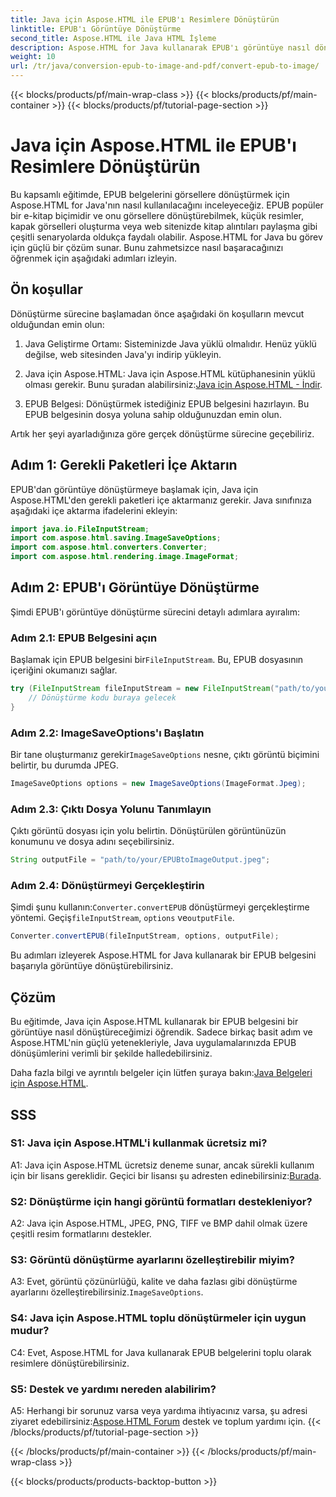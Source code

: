 ```yaml
---
title: Java için Aspose.HTML ile EPUB'ı Resimlere Dönüştürün
linktitle: EPUB'ı Görüntüye Dönüştürme
second_title: Aspose.HTML ile Java HTML İşleme
description: Aspose.HTML for Java kullanarak EPUB'ı görüntüye nasıl dönüştüreceğinizi öğrenin. Verimli dönüşümler için basit, adım adım bir kılavuz.
weight: 10
url: /tr/java/conversion-epub-to-image-and-pdf/convert-epub-to-image/
---
```


{{< blocks/products/pf/main-wrap-class >}}
{{< blocks/products/pf/main-container >}}
{{< blocks/products/pf/tutorial-page-section >}}

# Java için Aspose.HTML ile EPUB'ı Resimlere Dönüştürün

Bu kapsamlı eğitimde, EPUB belgelerini görsellere dönüştürmek için Aspose.HTML for Java'nın nasıl kullanılacağını inceleyeceğiz. EPUB popüler bir e-kitap biçimidir ve onu görsellere dönüştürebilmek, küçük resimler, kapak görselleri oluşturma veya web sitenizde kitap alıntıları paylaşma gibi çeşitli senaryolarda oldukça faydalı olabilir. Aspose.HTML for Java bu görev için güçlü bir çözüm sunar. Bunu zahmetsizce nasıl başaracağınızı öğrenmek için aşağıdaki adımları izleyin.

## Ön koşullar

Dönüştürme sürecine başlamadan önce aşağıdaki ön koşulların mevcut olduğundan emin olun:

1. Java Geliştirme Ortamı: Sisteminizde Java yüklü olmalıdır. Henüz yüklü değilse, web sitesinden Java'yı indirip yükleyin.

2.  Java için Aspose.HTML: Java için Aspose.HTML kütüphanesinin yüklü olması gerekir. Bunu şuradan alabilirsiniz:[Java için Aspose.HTML - İndir](https://releases.aspose.com/html/java/).

3. EPUB Belgesi: Dönüştürmek istediğiniz EPUB belgesini hazırlayın. Bu EPUB belgesinin dosya yoluna sahip olduğunuzdan emin olun.

Artık her şeyi ayarladığınıza göre gerçek dönüştürme sürecine geçebiliriz.

## Adım 1: Gerekli Paketleri İçe Aktarın

EPUB'dan görüntüye dönüştürmeye başlamak için, Java için Aspose.HTML'den gerekli paketleri içe aktarmanız gerekir. Java sınıfınıza aşağıdaki içe aktarma ifadelerini ekleyin:

```java
import java.io.FileInputStream;
import com.aspose.html.saving.ImageSaveOptions;
import com.aspose.html.converters.Converter;
import com.aspose.html.rendering.image.ImageFormat;
```

## Adım 2: EPUB'ı Görüntüye Dönüştürme

Şimdi EPUB'ı görüntüye dönüştürme sürecini detaylı adımlara ayıralım:

### Adım 2.1: EPUB Belgesini açın

 Başlamak için EPUB belgesini bir`FileInputStream`. Bu, EPUB dosyasının içeriğini okumanızı sağlar.

```java
try (FileInputStream fileInputStream = new FileInputStream("path/to/your/input.epub")) {
    // Dönüştürme kodu buraya gelecek
}
```

### Adım 2.2: ImageSaveOptions'ı Başlatın

 Bir tane oluşturmanız gerekir`ImageSaveOptions` nesne, çıktı görüntü biçimini belirtir, bu durumda JPEG.

```java
ImageSaveOptions options = new ImageSaveOptions(ImageFormat.Jpeg);
```

### Adım 2.3: Çıktı Dosya Yolunu Tanımlayın

Çıktı görüntü dosyası için yolu belirtin. Dönüştürülen görüntünüzün konumunu ve dosya adını seçebilirsiniz.

```java
String outputFile = "path/to/your/EPUBtoImageOutput.jpeg";
```

### Adım 2.4: Dönüştürmeyi Gerçekleştirin

 Şimdi şunu kullanın:`Converter.convertEPUB` dönüştürmeyi gerçekleştirme yöntemi. Geçiş`fileInputStream`, `options` ve`outputFile`.

```java
Converter.convertEPUB(fileInputStream, options, outputFile);
```

Bu adımları izleyerek Aspose.HTML for Java kullanarak bir EPUB belgesini başarıyla görüntüye dönüştürebilirsiniz.

## Çözüm

Bu eğitimde, Java için Aspose.HTML kullanarak bir EPUB belgesini bir görüntüye nasıl dönüştüreceğimizi öğrendik. Sadece birkaç basit adım ve Aspose.HTML'nin güçlü yetenekleriyle, Java uygulamalarınızda EPUB dönüşümlerini verimli bir şekilde halledebilirsiniz.

 Daha fazla bilgi ve ayrıntılı belgeler için lütfen şuraya bakın:[Java Belgeleri için Aspose.HTML](https://reference.aspose.com/html/java/).

## SSS

### S1: Java için Aspose.HTML'i kullanmak ücretsiz mi?

 A1: Java için Aspose.HTML ücretsiz deneme sunar, ancak sürekli kullanım için bir lisans gereklidir. Geçici bir lisansı şu adresten edinebilirsiniz:[Burada](https://purchase.aspose.com/temporary-license/).

### S2: Dönüştürme için hangi görüntü formatları destekleniyor?

A2: Java için Aspose.HTML, JPEG, PNG, TIFF ve BMP dahil olmak üzere çeşitli resim formatlarını destekler.

### S3: Görüntü dönüştürme ayarlarını özelleştirebilir miyim?

 A3: Evet, görüntü çözünürlüğü, kalite ve daha fazlası gibi dönüştürme ayarlarını özelleştirebilirsiniz.`ImageSaveOptions`.

### S4: Java için Aspose.HTML toplu dönüştürmeler için uygun mudur?

C4: Evet, Aspose.HTML for Java kullanarak EPUB belgelerini toplu olarak resimlere dönüştürebilirsiniz.

### S5: Destek ve yardımı nereden alabilirim?

 A5: Herhangi bir sorunuz varsa veya yardıma ihtiyacınız varsa, şu adresi ziyaret edebilirsiniz:[Aspose.HTML Forum](https://forum.aspose.com/) destek ve toplum yardımı için.
{{< /blocks/products/pf/tutorial-page-section >}}

{{< /blocks/products/pf/main-container >}}
{{< /blocks/products/pf/main-wrap-class >}}

{{< blocks/products/products-backtop-button >}}
